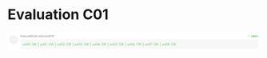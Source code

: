 # Evaluation C01
![0-8 Ok](https://github.com/Drareg04/42/blob/main/src/Evaluations/c01Eval.png?raw=true)
